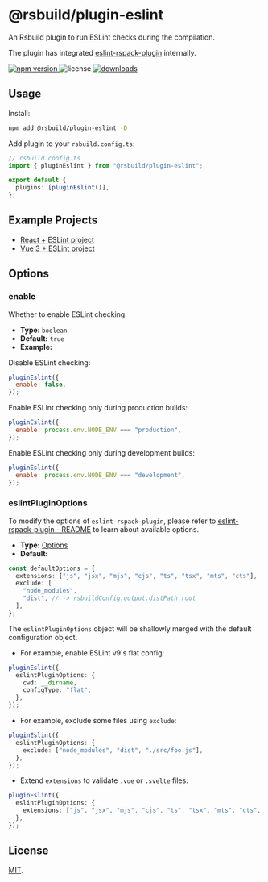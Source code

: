 # @rsbuild/plugin-eslint

An Rsbuild plugin to run ESLint checks during the compilation.

The plugin has integrated [eslint-rspack-plugin](https://www.npmjs.com/package/eslint-rspack-plugin) internally.

<p>
  <a href="https://npmjs.com/package/@rsbuild/plugin-eslint">
   <img src="https://img.shields.io/npm/v/@rsbuild/plugin-eslint?style=flat-square&colorA=564341&colorB=EDED91" alt="npm version" />
  </a>
  <img src="https://img.shields.io/badge/License-MIT-blue.svg?style=flat-square&colorA=564341&colorB=EDED91" alt="license" />
  <a href="https://npmcharts.com/compare/@rsbuild/plugin-eslint?minimal=true"><img src="https://img.shields.io/npm/dm/@rsbuild/plugin-eslint.svg?style=flat-square&colorA=564341&colorB=EDED91" alt="downloads" /></a>
</p>

## Usage

Install:

```bash
npm add @rsbuild/plugin-eslint -D
```

Add plugin to your `rsbuild.config.ts`:

```ts
// rsbuild.config.ts
import { pluginEslint } from "@rsbuild/plugin-eslint";

export default {
  plugins: [pluginEslint()],
};
```

## Example Projects

- [React + ESLint project](https://github.com/rspack-contrib/rspack-examples/tree/main/rsbuild/react-eslint)
- [Vue 3 + ESLint project](https://github.com/rspack-contrib/rspack-examples/tree/main/rsbuild/vue3-eslint)

## Options

### enable

Whether to enable ESLint checking.

- **Type:** `boolean`
- **Default:** `true`
- **Example:**

Disable ESLint checking:

```js
pluginEslint({
  enable: false,
});
```

Enable ESLint checking only during production builds:

```js
pluginEslint({
  enable: process.env.NODE_ENV === "production",
});
```

Enable ESLint checking only during development builds:

```js
pluginEslint({
  enable: process.env.NODE_ENV === "development",
});
```

### eslintPluginOptions

To modify the options of `eslint-rspack-plugin`, please refer to [eslint-rspack-plugin - README](https://github.com/rspack-contrib/eslint-rspack-plugin#readme) to learn about available options.

- **Type:** [Options](https://github.com/rspack-contrib/eslint-rspack-plugin/blob/master/types/options.d.ts)
- **Default:**

```ts
const defaultOptions = {
  extensions: ["js", "jsx", "mjs", "cjs", "ts", "tsx", "mts", "cts"],
  exclude: [
    "node_modules",
    "dist", // -> rsbuildConfig.output.distPath.root
  ],
};
```

The `eslintPluginOptions` object will be shallowly merged with the default configuration object.

- For example, enable ESLint v9's flat config:

```ts
pluginEslint({
  eslintPluginOptions: {
    cwd: __dirname,
    configType: "flat",
  },
});
```

- For example, exclude some files using `exclude`:

```ts
pluginEslint({
  eslintPluginOptions: {
    exclude: ["node_modules", "dist", "./src/foo.js"],
  },
});
```

- Extend `extensions` to validate `.vue` or `.svelte` files:

```ts
pluginEslint({
  eslintPluginOptions: {
    extensions: ["js", "jsx", "mjs", "cjs", "ts", "tsx", "mts", "cts", "vue"],
  },
});
```

## License

[MIT](./LICENSE).
